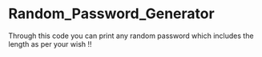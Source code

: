 # Random_Password_Generator
Through this code you can print any random password which includes the length as per your wish !!
